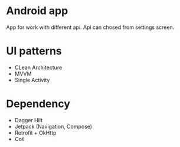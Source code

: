 # Android app
App for work with different api. Api can chosed from settings screen.

# UI patterns
- CLean Architecture
- MVVM
- Single Activity

# Dependency
- Dagger Hilt
- Jetpack (Navigation, Compose)
- Retrofit + OkHttp
- Coil
